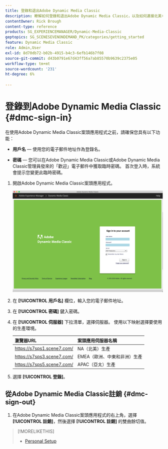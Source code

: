 ```yaml
---
title: 登錄和退出Adobe Dynamic Media Classic
description: 瞭解如何登錄和退出Adobe Dynamic Media Classic，以及如何連接北美(NA)、歐洲、中東、非洲(EMEA)或亞太(APAC)的生產環境伺服器。
contentOwner: Rick Brough
content-type: reference
products: SG_EXPERIENCEMANAGER/Dynamic-Media-Classic
geptopics: SG_SCENESEVENONDEMAND_PK/categories/getting_started
feature: Dynamic Media Classic
role: Admin,User
exl-id: 8d70db72-b02b-4915-b4c3-6efb146b7f08
source-git-commit: d43b0791e67d43ff56a7ab85570b9639c2375e05
workflow-type: tm+mt
source-wordcount: '231'
ht-degree: 6%

---
```


<!-- UPDATE THIS TOPIC AFTER DECEMBER 31, 2020!!!!! -->

# 登錄到Adobe Dynamic Media Classic {#dmc-sign-in}

在使用Adobe Dynamic Media Classic案頭應用程式之前，請確保您具有以下功能：

* **用戶名**  — 使用您的電子郵件地址作為登錄名。

* **密碼**  — 您可以在Adobe Dynamic Media Classic或Adobe Dynamic Media Classic管理員發來的「歡迎」電子郵件中獲取臨時密碼。 首次登入時，系統會提示您變更此臨時密碼。

1. 開啟Adobe Dynamic Media Classic案頭應用程式。

   ![Adobe Dynamic Media Classic登錄](/help/assets/dmclassic-login1.png)

1. 在 **[!UICONTROL 用戶名]** 欄位，輸入您的電子郵件地址。
1. 在 **[!UICONTROL 密碼]** 鍵入密碼。
1. 在 **[!UICONTROL 伺服器]** 下拉清單，選擇伺服器。
使用以下映射選擇要使用的生產環境。

   | 瀏覽器URL | 案頭應用伺服器名稱 |
   | --- | --- |
   | https://s7sps1.scene7.com/ | NA（北美）生產 |
   | https://s7sps3.scene7.com/ | EMEA（歐洲、中東和非洲）生產 |
   | https://s7sps5.scene7.com/ | APAC（亞太）生產 |

1. 選擇 **[!UICONTROL 登錄]**。

## 從Adobe Dynamic Media Classic註銷 {#dmc-sign-out}

1. 在Adobe Dynamic Media Classic案頭應用程式的右上角，選擇 **[!UICONTROL 註銷]**，然後選擇 **[!UICONTROL 註銷]** 的雙曲餘切值。

>[!MORELIKETHIS]
>
>* [Personal Setup](personal-setup.md#personal_setup)

